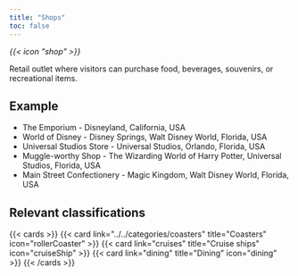 ```yaml
---
title: "Shops"
toc: false
---
```


<i class="bigIcon">{{< icon "shop" >}}</i>

Retail outlet where visitors can purchase food, beverages, souvenirs, or recreational items.

## Example

* The Emporium - Disneyland, California, USA
* World of Disney - Disney Springs, Walt Disney World, Florida, USA
* Universal Studios Store - Universal Studios, Orlando, Florida, USA
* Muggle-worthy Shop - The Wizarding World of Harry Potter, Universal Studios, Florida, USA
* Main Street Confectionery - Magic Kingdom, Walt Disney World, Florida, USA


## Relevant classifications

{{< cards  >}}
  {{< card link="../../categories/coasters" title="Coasters" icon="rollerCoaster" >}}
  {{< card link="cruises" title="Cruise ships" icon="cruiseShip" >}}
  {{< card link="dining" title="Dining" icon="dining" >}}
{{< /cards >}}